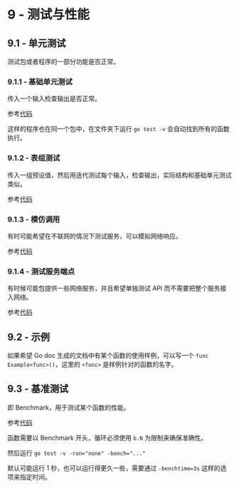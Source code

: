 # 9 - 测试与性能

## 9.1 - 单元测试

测试包或者程序的一部分功能是否正常。

### 9.1.1 - 基础单元测试

传入一个输入检查输出是否正常。

参考[代码](code/chapter9/listing01/listing01_test.go)

这样的程序也在同一个包中，在文件夹下运行 `go test -v` 会自动找到所有的函数执行。

### 9.1.2 - 表组测试

传入一组预设值，然后用迭代测试每个输入，检查输出，实际结构和基础单元测试类似。

参考[代码](code/chapter9/listing08/listing08_test.go)

### 9.1.3 - 模仿调用

有时可能希望在不联网的情况下测试服务，可以模拟网络响应。

参考[代码](code/chapter9/listing12/)

### 9.1.4 - 测试服务端点

有时候可能包提供一些网络服务，并且希望单独测试 API 而不需要把整个服务接入网络。

参考[代码](code/chapter9/listing17/listing17.go)

## 9.2 - 示例

如果希望 Go doc 生成的文档中有某个函数的使用样例，可以写一个 `func Example<func>()`，这里的 `<func>` 是样例针对的函数的名字。

## 9.3 - 基准测试

即 Benchmark，用于测试某个函数的性能。

参考[代码](code/chapter9/listing28/listing28_test.go)

函数需要以 Benchmark 开头，循环必须使用 `b.N` 为限制来确保准确性。

然后运行 `go test -v -run="none" -bench="..."`

默认可能运行 1 秒，也可以运行得更久一些，需要通过 `-benchtime=3s` 这样的选项来指定时间。
